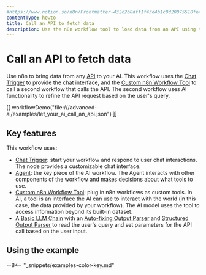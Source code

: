 ```yaml
---
#https://www.notion.so/n8n/Frontmatter-432c2b8dff1f43d4b1c8d20075510fe4
contentType: howto
title: Call an API to fetch data
description: Use the n8n workflow tool to load data from an API using the HTTP Request node into your AI workflow.
---
```


# Call an API to fetch data

Use n8n to bring data from any [API](/glossary.md#api) to your AI. This workflow uses the [Chat Trigger](/integrations/builtin/core-nodes/n8n-nodes-langchain.chattrigger/index.md) to provide the chat interface, and the [Custom n8n Workflow Tool](/integrations/builtin/cluster-nodes/sub-nodes/n8n-nodes-langchain.toolworkflow.md) to call a second workflow that calls the API. The second workflow uses AI functionality to refine the API request based on the user's query.

[[ workflowDemo("file:///advanced-ai/examples/let_your_ai_call_an_api.json") ]]

## Key features

This workflow uses:

* [Chat Trigger](/integrations/builtin/core-nodes/n8n-nodes-langchain.chattrigger/index.md): start your workflow and respond to user chat interactions. The node provides a customizable chat interface.
* [Agent](/integrations/builtin/cluster-nodes/root-nodes/n8n-nodes-langchain.agent/index.md): the key piece of the AI workflow. The Agent interacts with other components of the workflow and makes decisions about what tools to use.
* [Custom n8n Workflow Tool](/integrations/builtin/cluster-nodes/sub-nodes/n8n-nodes-langchain.toolworkflow.md): plug in n8n workflows as custom tools. In AI, a tool is an interface the AI can use to interact with the world (in this case, the data provided by your workflow). The AI model uses the tool to access information beyond its built-in dataset.
* A [Basic LLM Chain](/integrations/builtin/cluster-nodes/root-nodes/n8n-nodes-langchain.chainllm.md) with an [Auto-fixing Output Parser](/integrations/builtin/cluster-nodes/sub-nodes/n8n-nodes-langchain.outputparserautofixing.md) and [Structured Output Parser](/integrations/builtin/cluster-nodes/sub-nodes/n8n-nodes-langchain.outputparserstructured/index.md) to read the user's query and set parameters for the API call based on the user input.

## Using the example

--8<-- "_snippets/examples-color-key.md"
